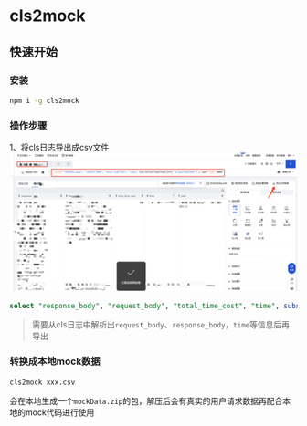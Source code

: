 # cls2mock

## 快速开始

### 安装

```bash
npm i -g cls2mock
```

### 操作步骤

1、将cls日志导出成csv文件
![](README/2025-05-29-23-40-43.png)

```sql
select "response_body", "request_body", "total_time_cost", "time", substr(path, strpos(path, ' ')) as path
``` 
> 需要从cls日志中解析出`request_body`、`response_body`，`time`等信息后再导出

### 转换成本地mock数据

```bash
cls2mock xxx.csv
```
会在本地生成一个`mockData.zip`的包，解压后会有真实的用户请求数据再配合本地的mock代码进行使用
